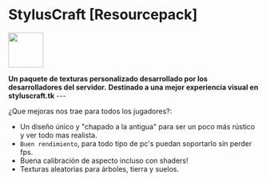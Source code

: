 # StylusCraft [Resourcepack]
<p align="left"><img src="https://styluscraft.tk/img/favicon.png" width="70"></p>
<b>Un paquete de texturas personalizado desarrollado por los desarrolladores del servidor.</b>
<b>Destinado a una mejor experiencia visual en styluscraft.tk</b>
---

¿Que mejoras nos trae para todos los jugadores?:
* Un diseño único y "chapado a la antigua" para ser un poco más rústico y ver todo mas realista.
* `Buen rendimiento`, para todo tipo de pc's puedan soportarlo sin perder fps.
* Buena calibración de aspecto incluso con shaders!
* Texturas aleatorias para árboles, tierra y suelos.
